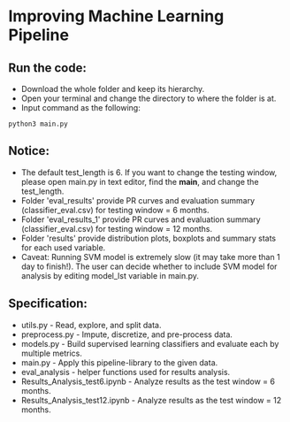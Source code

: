 # Improving Machine Learning Pipeline

## Run the code:
* Download the whole folder and keep its hierarchy.
* Open your terminal and change the directory to where the folder is at.
* Input command as the following:
```
python3 main.py
```

## Notice:
* The default test_length is 6. If you want to change the testing window, please open main.py in text editor, find the __main__, and change the test_length.
* Folder 'eval_results' provide PR curves and evaluation summary (classifier_eval.csv) for testing window = 6 months.
* Folder 'eval_results_1' provide PR curves and evaluation summary (classifier_eval.csv) for testing window = 12 months.
* Folder 'results' provide distribution plots, boxplots and summary stats for each used variable.
* Caveat: Running SVM model is extremely slow (it may take more than 1 day to finish!). The user can decide whether to include SVM model for analysis by editing model_lst variable in main.py.

## Specification:
* utils.py - Read, explore, and split data.
* preprocess.py - Impute, discretize, and pre-process data.
* models.py - Build supervised learning classifiers and evaluate each by multiple metrics.
* main.py - Apply this pipeline-library to the given data.
* eval_analysis - helper functions used for results analysis.
* Results_Analysis_test6.ipynb - Analyze results as the test window = 6 months.
* Results_Analysis_test12.ipynb - Analyze results as the test window = 12 months.
